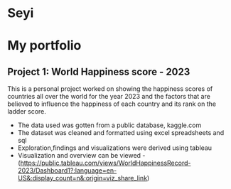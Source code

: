 # Seyi
# My portfolio
## Project 1: World Happiness score - 2023
This is a personal project worked on showing the happiness scores of countries all over the world for the year 2023 and the factors that are believed to influence the happiness of each country and its rank on the ladder score. 
* The data used was gotten from a public database, kaggle.com
* The dataset was cleaned and formatted using excel spreadsheets and sql
* Exploration,findings and visualizations were derived using tableau
* Visualization and overview can be viewed - (https://public.tableau.com/views/WorldHappinessRecord-2023/Dashboard1?:language=en-US&:display_count=n&:origin=viz_share_link)
